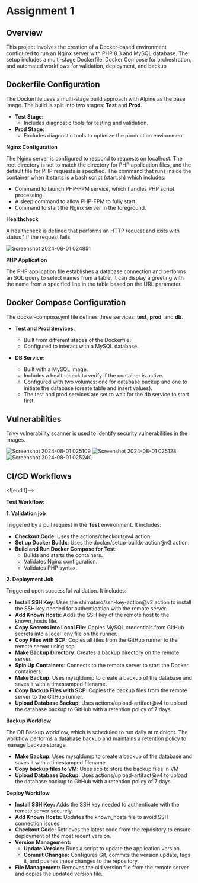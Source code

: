 # Assignment 1
## Overview

This project involves the creation of a Docker-based environment configured to run an Nginx server with PHP 8.3 and MySQL database. The setup includes a multi-stage Dockerfile, Docker Compose for orchestration, and automated workflows for validation, deployment, and backup


## Dockerfile Configuration

The Dockerfile uses a multi-stage build approach with Alpine as the base image. The build is split into two stages: **Test** and **Prod**.

-   **Test Stage**:
     -   Includes diagnostic tools for testing and validation.
-   **Prod Stage**:
     - Excludes diagnostic tools to optimize the production environment

**Nginx Configuration**

The Nginx server is configured to respond to requests on localhost. The root directory is set to match the directory for PHP application files, and the default file for PHP requests is specified.
The command that runs inside the container when it starts is a bash script (start.sh) which includes:

- Command to launch PHP-FPM service, which handles PHP script processing.
- A sleep command to allow PHP-FPM to fully start.
- Command to start the Nginx server in the foreground.
  
**Healthcheck**

A healthcheck is defined that performs an HTTP request and exits with status 1 if the request fails.

![Screenshot 2024-08-01 024851](https://github.com/user-attachments/assets/ef785539-7277-4841-ac4e-3341bececc16)

**PHP Application**

The PHP application file establishes a database connection and performs an SQL query to select names from a table. It can display a greeting with the name from a specified line in the table based on the URL parameter.

## Docker Compose Configuration

The docker-compose.yml file defines three services: **test**, **prod**, and **db**.

-   **Test and Prod Services**:
	-   Built from different stages of the Dockerfile.
	-   Configured to interact with a MySQL database.

-   **DB Service**:
	-   Built with a MySQL image.
	-   Includes a healthcheck to verify if the container is active.
	-   Configured with two volumes: one for database backup and one to initiate the database (create table and insert values).
	-   The test and prod services are set to wait for the db service to start first.

## Vulnerabilities

Trivy vulnerability scanner is used to identify security vulnerabilities in the images.

![Screenshot 2024-08-01 025109](https://github.com/user-attachments/assets/6a47109e-7202-43f6-ab34-74f6e867b654)
![Screenshot 2024-08-01 025128](https://github.com/user-attachments/assets/d451b300-69f9-4985-a193-993b7f17f3a2)
![Screenshot 2024-08-01 025240](https://github.com/user-attachments/assets/df6d170d-5877-4935-b333-673e9ef990b1)


## CI/CD Workflows

<![endif]-->

**Test Workflow:**

**1. Validation job**

Triggered by a pull request in the **Test** environment. It includes:

-  **Checkout Code**: Uses the actions/checkout@v4 action.
-  **Set up Docker Buildx**: Uses the docker/setup-buildx-action@v3 action.
-  **Build and Run Docker Compose for Test**:
	-   Builds and starts the containers.
	-   Validates Nginx configuration.
	-   Validates PHP syntax.

**2. Deployment Job**

Triggered upon successful validation. It includes:

- **Install SSH Key**: Uses the shimataro/ssh-key-action@v2 action to install the SSH key needed for authentication with the remote server.
-  **Add Known Hosts**: Adds the SSH key of the remote host to the known_hosts file.
-  **Copy Secrets into Local File**: Copies MySQL credentials from GitHub secrets into a local .env file on the runner.
-  **Copy Files with SCP**: Copies all files from the GitHub runner to the remote server using scp.
-  **Make Backup Directory**: Creates a backup directory on the remote server.
-  **Spin Up Containers**: Connects to the remote server to start the Docker containers.
-  **Make Backup**: Uses mysqldump to create a backup of the database and saves it with a timestamped filename.
-  **Copy Backup Files with SCP**: Copies the backup files from the remote server to the GitHub runner.
-  **Upload Database Backup**: Uses actions/upload-artifact@v4 to upload the database backup to GitHub with a retention policy of 7 days.


**Backup Workflow**

The DB Backup workflow, which is scheduled to run daily at midnight. The workflow performs a database backup and maintains a retention policy to manage backup storage.

-  **Make Backup**: Uses mysqldump to create a backup of the database and saves it with a timestamped filename.
-  **Copy backup files to VM**: Uses scp to store the backup files in VM
-  **Upload Database Backup**: Uses actions/upload-artifact@v4 to upload the database backup to GitHub with a retention policy of 7 days.

**Deploy Workflow**

-  **Install SSH Key:** Adds the SSH key needed to authenticate with the remote server securely.
-  **Add Known Hosts:** Updates the known_hosts file to avoid SSH connection issues.
-  **Checkout Code:** Retrieves the latest code from the repository to ensure deployment of the most recent version.
- **Version Management:**
	-   **Update Version:** Runs a script to update the application version.
	-   **Commit Changes:** Configures Git, commits the version update, tags it, and pushes these changes to the repository.
-  **File Management:** Removes the old version file from the remote server and copies the updated version file.



